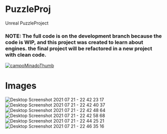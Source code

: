 # PuzzleProj

Unreal PuzzleProject

### NOTE: The full code is on the development branch because the code is WIP, and this project was created to learn about engines.  the final project will be refactored in a new project with clean code.


[![campoMinadoThumb](https://user-images.githubusercontent.com/19962199/126581585-f5c9b573-fc92-429b-a91c-d3000d1ba6bb.PNG)](https://youtu.be/HSRaZN3VPg0 "Video Testando")

# Images
![Desktop Screenshot 2021 07 21 - 22 42 23 17](https://user-images.githubusercontent.com/19962199/126580025-300a259a-4a7e-4842-9f44-6dcbff44ccb8.png)
![Desktop Screenshot 2021 07 21 - 22 42 40 37](https://user-images.githubusercontent.com/19962199/126580034-302164ce-abb4-412f-a51b-70cfed88ae3b.png)
![Desktop Screenshot 2021 07 21 - 22 42 48 64](https://user-images.githubusercontent.com/19962199/126580040-6addaf9a-94e2-405c-b79f-e3db8a20a523.png)
![Desktop Screenshot 2021 07 21 - 22 42 58 68](https://user-images.githubusercontent.com/19962199/126580046-cdedd798-0caf-4285-82d9-a309ed93ddd6.png)
![Desktop Screenshot 2021 07 21 - 22 44 25 21](https://user-images.githubusercontent.com/19962199/126580052-9b0ed27a-965b-4eda-a3f6-ff4a60d5f62c.png)
![Desktop Screenshot 2021 07 21 - 22 46 35 16](https://user-images.githubusercontent.com/19962199/126580056-cf121688-dad5-44ca-9678-b11d0e41fe70.png)
